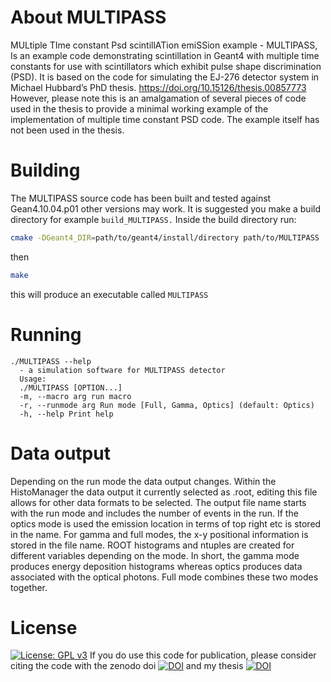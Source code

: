 # About MULTIPASS

MULtiple TIme constant Psd scintillATion emiSSion example - MULTIPASS, 
Is an example code demonstrating scintillation in Geant4 with multiple time constants for use with scintillators which exhibit pulse shape discrimination (PSD). It is based on the code for simulating the EJ-276 detector system in Michael Hubbard’s PhD thesis. https://doi.org/10.15126/thesis.00857773 However, please note this is an amalgamation of several pieces of code used in the thesis to provide a minimal working example of the implementation of multiple time constant PSD code. The example itself has not been used in the thesis.

# Building
The MULTIPASS source code has been built and tested against Gean4.10.04.p01 other versions may work.
It is suggested you make a build directory for example ```build_MULTIPASS.```
Inside the build directory run:
```bash
cmake -DGeant4_DIR=path/to/geant4/install/directory path/to/MULTIPASS
```
then
```bash
make
```
this will produce an executable called ```MULTIPASS```

# Running
```
./MULTIPASS --help
  - a simulation software for MULTIPASS detector
  Usage:
  ./MULTIPASS [OPTION...]
  -m, --macro arg run macro
  -r, --runmode arg Run mode [Full, Gamma, Optics] (default: Optics)
  -h, --help Print help
```

# Data output
Depending on the run mode the data output changes. Within the HistoManager the data output it currently selected as .root, editing this file allows for other data formats to be selected. The output file name starts with the run mode and includes the number of events in the run. If the optics mode is used the emission location in terms of top right etc is stored in the name. For gamma and full modes, the x-y positional information is stored in the file name. ROOT histograms and ntuples are created for different variables depending on the mode. In short, the gamma mode produces energy deposition histograms whereas optics produces data associated with the optical photons. Full mode combines these two modes together.

# License 
[![License: GPL v3](https://img.shields.io/badge/License-GPLv3-blue.svg)](https://www.gnu.org/licenses/gpl-3.0)
If you do use this code for publication, please consider citing the code with the zenodo doi [![DOI](https://zenodo.org/badge/DOI/10.5281/zenodo.3954912.svg)](https://doi.org/10.5281/zenodo.3954912) and my thesis 
[![DOI](https://img.shields.io/badge/DOI-0.15126%2Fthesis.00857773-blue)](https://doi.org/10.15126/thesis.00857773) 



